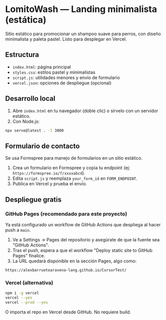 # LomitoWash — Landing minimalista (estática)

Sitio estático para promocionar un shampoo suave para perros, con diseño minimalista y paleta pastel. Listo para desplegar en Vercel.

## Estructura

- `index.html`: página principal
- `styles.css`: estilos pastel y minimalistas
- `script.js`: utilidades menores y envío de formulario
- `vercel.json`: opciones de despliegue (opcional)

## Desarrollo local

1. Abre `index.html` en tu navegador (doble clic) o sírvelo con un servidor estático.
2. Con Node.js:

```bash
npx serve@latest . -l 3000
```

## Formulario de contacto

Se usa Formspree para manejo de formularios en un sitio estático.

1. Crea un formulario en Formspree y copia tu endpoint (ej: `https://formspree.io/f/xxxxabcd`).
2. Edita `script.js` y reemplaza `your_form_id` en `FORM_ENDPOINT`.
3. Publica en Vercel y prueba el envío.

## Despliegue gratis

### GitHub Pages (recomendado para este proyecto)

Ya está configurado un workflow de GitHub Actions que despliega al hacer push a `main`.

1. Ve a Settings → Pages del repositorio y asegúrate de que la fuente sea "GitHub Actions".
2. Tras el push, espera a que el workflow "Deploy static site to GitHub Pages" finalice.
3. La URL quedará disponible en la sección Pages, algo como:

```
https://alexbarruetoaravena-lang.github.io/CursorTest/
```

### Vercel (alternativa)

```bash
npm i -g vercel
vercel --yes
vercel --prod --yes
```

O importa el repo en Vercel desde GitHub. No requiere build.
